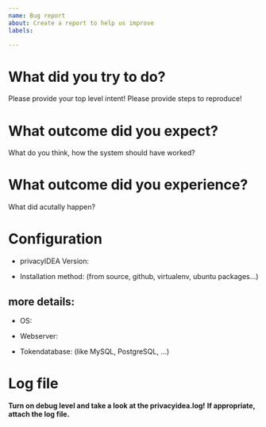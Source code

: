 ```yaml
---
name: Bug report
about: Create a report to help us improve
labels: 

---
```


<!--
Thank you for filing a bug within privacyIDEA.
Please read the following blog post.
https://www.privacyidea.org/getting-help/

The more information you provide, the easier it is to identify 
the problem!

Issues are not meant for asking questions!
If you simply wonder how things work and need some explanation 
please visit the community forum:

https://community.privacyidea.org

If you do not like the NO-WARRANTY of this software and need
reliable, professional help, please consider getting either
- consultancy 
  (https://netknights.it/en/leistungen/one-time-services/)
- or the privacyIDEA Enterprise Edition 
  (https://netknights.it/en/leistungen/service-level-agreements/)

If you still think, you should open an issue, please do so:
-->

# What did you try to do?

Please provide your top level intent!
Please provide steps to reproduce!

# What outcome did you expect?

What do you think, how the system should have worked?

# What outcome did you experience?

What did acutally happen?

# Configuration

* privacyIDEA Version:

* Installation method:
  (from source, github, virtualenv, ubuntu packages...)


## more details: 

* OS:

* Webserver:

* Tokendatabase: (like MySQL, PostgreSQL, ...)


# Log file

**Turn on debug level and take a look at the privacyidea.log!**
**If appropriate, attach the log file.**
